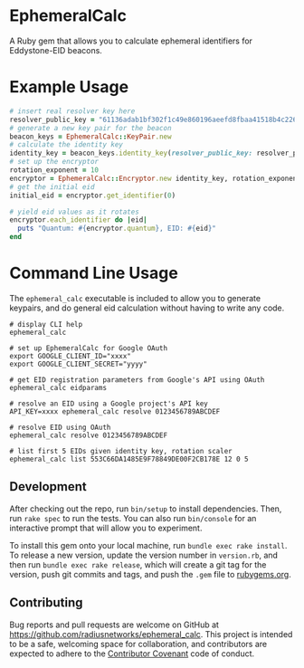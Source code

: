 # EphemeralCalc

A Ruby gem that allows you to calculate ephemeral identifiers for Eddystone-EID beacons.

# Example Usage

```ruby
# insert real resolver key here
resolver_public_key = "61136adab1bf302f1c49e860196aeefd8fbaa41518b4c226372d6cc469c47278"
# generate a new key pair for the beacon
beacon_keys = EphemeralCalc::KeyPair.new
# calculate the identity key
identity_key = beacon_keys.identity_key(resolver_public_key: resolver_public_key)
# set up the encryptor
rotation_exponent = 10
encryptor = EphemeralCalc::Encryptor.new identity_key, rotation_exponent
# get the initial eid
initial_eid = encryptor.get_identifier(0)

# yield eid values as it rotates
encryptor.each_identifier do |eid|
  puts "Quantum: #{encryptor.quantum}, EID: #{eid}"
end
```

# Command Line Usage
The `ephemeral_calc` executable is included to allow you to generate keypairs, and do general eid calculation
without having to write any code.

```shell
# display CLI help
ephemeral_calc

# set up EphemeralCalc for Google OAuth
export GOOGLE_CLIENT_ID="xxxx"
export GOOGLE_CLIENT_SECRET="yyyy"

# get EID registration parameters from Google's API using OAuth
ephemeral_calc eidparams

# resolve an EID using a Google project's API key
API_KEY=xxxx ephemeral_calc resolve 0123456789ABCDEF

# resolve EID using OAuth
ephemeral_calc resolve 0123456789ABCDEF

# list first 5 EIDs given identity key, rotation scaler
ephemeral_calc list 553C66DA1485E9F78849DE00F2CB178E 12 0 5
```

## Development

After checking out the repo, run `bin/setup` to install dependencies. Then, run `rake spec` to run the tests. You can also run `bin/console` for an interactive prompt that will allow you to experiment.

To install this gem onto your local machine, run `bundle exec rake install`. To release a new version, update the version number in `version.rb`, and then run `bundle exec rake release`, which will create a git tag for the version, push git commits and tags, and push the `.gem` file to [rubygems.org](https://rubygems.org).

## Contributing

Bug reports and pull requests are welcome on GitHub at https://github.com/radiusnetworks/ephemeral_calc. This project is intended to be a safe, welcoming space for collaboration, and contributors are expected to adhere to the [Contributor Covenant](contributor-covenant.org) code of conduct.

